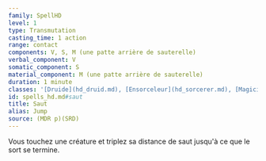 ```yaml
---
family: SpellHD
level: 1
type: Transmutation
casting_time: 1 action
range: contact
components: V, S, M (une patte arrière de sauterelle)
verbal_component: V
somatic_component: S
material_component: M (une patte arrière de sauterelle)
duration: 1 minute
classes: '[Druide](hd_druid.md), [Ensorceleur](hd_sorcerer.md), [Magicien](hd_wizard.md), [Ombrelame](hd_rogue_ombrelame.md), [Rôdeur](hd_ranger.md)'
id: spells_hd.md#saut
title: Saut
alias: Jump
source: (MDR p)(SRD)
---
```


Vous touchez une créature et triplez sa distance de saut jusqu'à ce que le sort se termine.

